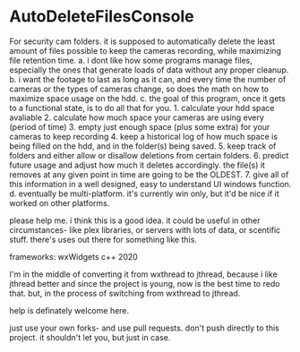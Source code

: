 # AutoDeleteFilesConsole
For security cam folders. it is supposed to automatically delete the least amount of files possible to keep the cameras recording, while maximizing file retention time. 
    a. i dont like how some programs manage files, especially the ones that generate loads of data without any proper cleanup. 
    b. i want the footage to last as long as it can, and every time the number of cameras or the types of cameras change, so does the math on how to maximize space usage on the hdd. 
    c. the goal of this program, once it gets to a functional state, is to do all that for you. 
        1. calculate your hdd space avaliable
	2. calculate how much space your cameras are using every (period of time) 
	3. empty just enough space (plus some extra) for your cameras to keep recording
	4. keep a historical log of how much space is being filled on the hdd, and in the folder(s) being saved. 
	5. keep track of folders and either allow or disallow deletions from certain folders. 
	6. predict future usage and adjust how much it deletes accordingly. the file(s) it removes at any given point in time are going to be the OLDEST. 
	7. give all of this information in a well designed, easy to understand UI windows function. 
    d. eventually be multi-platform. it's currently win only, but it'd be nice if it worked on other platforms. 

please help me. i think this is a good idea. it could be useful in other circumstances- like plex libraries, or servers with lots of data, or scentific stuff. there's uses out there for something like this. 




frameworks: 
  wxWidgets
  c++ 2020

I'm in the middle of converting it from wxthread to jthread, because i like jthread better and since the project is young, now is the best time to redo that. but, in the process of switching from wxthread to jthread. 



help is definately welcome here. 

just use your own forks- and use pull requests. don't push directly to this project. it shouldn't let you, but just in case. 




